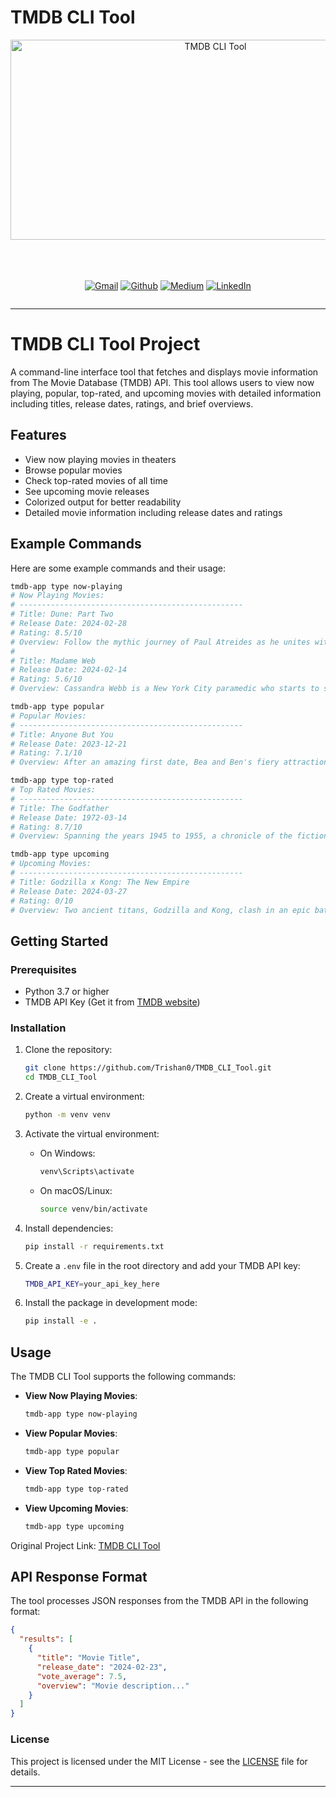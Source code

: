 # TMDB CLI Tool
<div align="center">
    <img src="https://socialify.git.ci/Trishan0/TMDB_CLI_Tool/image?forks=1&issues=1&language=1&name=1&pulls=1&stargazers=1&theme=Auto" alt="TMDB CLI Tool" width="640" height="320" />
</div>
<br><br>
<br>

<div align='center' style=" display: grid;">

  [![Gmail](https://img.shields.io/badge/Gmail-D14836?style=for-the-badge&logo=gmail&logoColor=white)](mailto:sanjanatrishan@gmail.com)
  [![Github](https://img.shields.io/badge/GitHub-100000?style=for-the-badge&logo=github&logoColor=white)](https://github.com/Trishan0)
  [![Medium](https://img.shields.io/badge/Medium-12100E?style=for-the-badge&logo=medium&logoColor=white)](https://medium.com/@trishan-fernando)
  [![LinkedIn](https://img.shields.io/badge/LinkedIn-0077B5?style=for-the-badge&logo=linkedin&logoColor=white)](https://www.linkedin.com/in/trishan-fernando/)
</div>

---

# TMDB CLI Tool Project

A command-line interface tool that fetches and displays movie information from The Movie Database (TMDB) API. This tool allows users to view now playing, popular, top-rated, and upcoming movies with detailed information including titles, release dates, ratings, and brief overviews.

## Features

- View now playing movies in theaters
- Browse popular movies
- Check top-rated movies of all time
- See upcoming movie releases
- Colorized output for better readability
- Detailed movie information including release dates and ratings

## Example Commands

Here are some example commands and their usage:

```bash
tmdb-app type now-playing
# Now Playing Movies:
# --------------------------------------------------
# Title: Dune: Part Two
# Release Date: 2024-02-28
# Rating: 8.5/10
# Overview: Follow the mythic journey of Paul Atreides as he unites with Chani and the Fremen...
#
# Title: Madame Web
# Release Date: 2024-02-14
# Rating: 5.6/10
# Overview: Cassandra Webb is a New York City paramedic who starts to show signs of clairvoyance...

tmdb-app type popular
# Popular Movies:
# --------------------------------------------------
# Title: Anyone But You
# Release Date: 2023-12-21
# Rating: 7.1/10
# Overview: After an amazing first date, Bea and Ben's fiery attraction turns ice cold...

tmdb-app type top-rated
# Top Rated Movies:
# --------------------------------------------------
# Title: The Godfather
# Release Date: 1972-03-14
# Rating: 8.7/10
# Overview: Spanning the years 1945 to 1955, a chronicle of the fictional Italian-American Corleone...

tmdb-app type upcoming
# Upcoming Movies:
# --------------------------------------------------
# Title: Godzilla x Kong: The New Empire
# Release Date: 2024-03-27
# Rating: 0/10
# Overview: Two ancient titans, Godzilla and Kong, clash in an epic battle as humans unravel...
```

## Getting Started

### Prerequisites

- Python 3.7 or higher
- TMDB API Key (Get it from [TMDB website](https://www.themoviedb.org/settings/api))

### Installation

1. Clone the repository:
    ```sh
    git clone https://github.com/Trishan0/TMDB_CLI_Tool.git
    cd TMDB_CLI_Tool
    ```

2. Create a virtual environment:
    ```sh
    python -m venv venv
    ```

3. Activate the virtual environment:
    - On Windows:
        ```sh
        venv\Scripts\activate
        ```
    - On macOS/Linux:
        ```sh
        source venv/bin/activate
        ```

4. Install dependencies:
    ```sh
    pip install -r requirements.txt
    ```

5. Create a `.env` file in the root directory and add your TMDB API key:
    ```sh
    TMDB_API_KEY=your_api_key_here
    ```

6. Install the package in development mode:
    ```sh
    pip install -e .
    ```

## Usage

The TMDB CLI Tool supports the following commands:

- **View Now Playing Movies**: 
    ```sh
    tmdb-app type now-playing
    ```

- **View Popular Movies**: 
    ```sh
    tmdb-app type popular
    ```

- **View Top Rated Movies**: 
    ```sh
    tmdb-app type top-rated
    ```

- **View Upcoming Movies**: 
    ```sh
    tmdb-app type upcoming
    ```

Original Project Link: [TMDB CLI Tool](https://roadmap.sh/projects/tmdb-cli-tool)

## API Response Format

The tool processes JSON responses from the TMDB API in the following format:

```json
{
  "results": [
    {
      "title": "Movie Title",
      "release_date": "2024-02-23",
      "vote_average": 7.5,
      "overview": "Movie description..."
    }
  ]
}
```

### License

This project is licensed under the MIT License - see the [LICENSE](LICENSE) file for details.

---